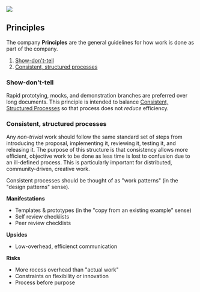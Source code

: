 
![](https://img.shields.io/badge/status-placeholder-ccc?labelColor=555)


## Principles

The company **Principles** are the general guidelines for how work is done as part of the company. 

1. [Show-don't-tell](#show-dont-tell)
1. [Consistent, structured processes](#consistent-structured-processes)


### Show-don't-tell

Rapid prototying, mocks, and demonstration branches are preferred over long documents.  This principle is intended to balance [Consistent, Structured Processes](#consistent-structured-processes) so that process does not _reduce_ efficiency.


### Consistent, structured processes

Any _non-trivial_ work should follow the same standard set of steps from introducing the proposal, implementing it, reviewing it, testing it, and releasing it. The purpose of this structure is that consistency allows more efficient, objective work to be done as less time is lost to confusion due to an ill-defined process. This is particularly important for distributed, community-driven, creative work.

Consistent processes should be thought of as "work patterns" (in the "design patterns" sense). 

**Manifestations**

* Templates & prototypes (in the "copy from an existing example" sense)
* Self review checkiists
* Peer review checklists

**Upsides**

* Low-overhead, efficienct communication

**Risks**

* More rocess overhead than "actual work"
* Constraints on flexibility or innovation
* Process before purpose




